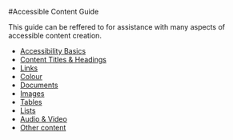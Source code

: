 #Accessible Content Guide

This guide can be reffered to for assistance with many aspects of accessible content creation. 

 * [Accessibility Basics](accessibility-guide/AccessibilityBasics.md)
 * [Content Titles & Headings](accessibility-guide/content-titles-and-headings.md)
 * [Links](accessibility-guide/links.md)
 * [Colour](accessibility-guide/colour.md)
 * [Documents](accessibility-guide/documents.md)
 * [Images](accessibility-guide/images.md)
 * [Tables](accessibility-guide/tables.md)
 * [Lists](accessibility-guide/lists.md)
 * [Audio & Video](accessibility-guide/audio-video.md)
 * [Other content](accessibility-guide/other-accessible-content.md)
